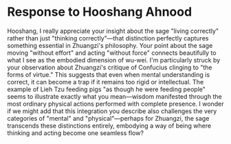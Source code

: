 # Response to Hooshang Ahnood

Hooshang, I really appreciate your insight about the sage "living correctly" rather than just "thinking correctly"—that distinction perfectly captures something essential in Zhuangzi's philosophy. Your point about the sage moving "without effort" and acting "without force" connects beautifully to what I see as the embodied dimension of wu-wei. I'm particularly struck by your observation about Zhuangzi's critique of Confucius clinging to "the forms of virtue." This suggests that even when mental understanding is correct, it can become a trap if it remains too rigid or intellectual. The example of Lieh Tzu feeding pigs "as though he were feeding people" seems to illustrate exactly what you mean—wisdom manifested through the most ordinary physical actions performed with complete presence. I wonder if we might add that this integration you describe also challenges the very categories of "mental" and "physical"—perhaps for Zhuangzi, the sage transcends these distinctions entirely, embodying a way of being where thinking and acting become one seamless flow?
